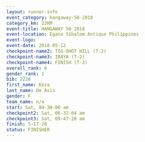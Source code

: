 ```yaml
---
layout: runner-info 
event_category: hangaway-50-2018 
category_km: 22KM 
event-title: HANGAWAY 50 2018 
event-location: Egana Sibalom Antique Philippines 
event-logo: 
event-date: 2018-05-12 
checkpoint-name2: TIG-OHOT HILL (T-2) 
checkpoint-name3: IRAYA (T-2) 
checkpoint-name4: FINISH (T-3) 
overall_rank: 6
gender_rank: 1
bib: 2226
first_name: Keza
last_name: De Asis
gender: F
team_name: n/a
start: Sat, 04-30-00 am
checkpoint2: Sat, 06-32-04 am
checkpoint3: Sat, 09-47-20 am
finish: 5-17-20
status: FINISHER
---
```

